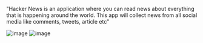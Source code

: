 "Hacker News is an application where you can read news about everything that is happening around the world.
This app will collect news from all social media like comments, tweets, article etc"


![image](https://user-images.githubusercontent.com/84935536/209583676-cd749f69-17a1-4922-b26a-52b9e3c03a80.png)
![image](https://user-images.githubusercontent.com/84935536/209583699-63f8235d-39fa-45a4-9e36-6db665627318.png)
